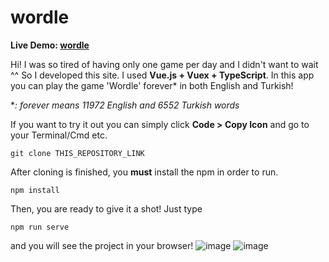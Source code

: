 # wordle
**Live Demo:  [wordle](http://wordle.hicaku.com/)**

Hi! I was so tired of having only one game per day and I didn't want to wait ^^ So I developed this site. I used **Vue.js + Vuex + TypeScript**. In this app you can play the game 'Wordle' forever* in both English and Turkish!

**: forever means 11972 English and 6552 Turkish words*

If you want to try it out you can simply click **Code > Copy Icon** and go to your Terminal/Cmd etc.

    git clone THIS_REPOSITORY_LINK

After cloning is finished, you **must** install the npm in order to run.

    npm install
    
Then, you are ready to give it a shot! Just type

    npm run serve
and you will see the project in your browser!
![image](https://user-images.githubusercontent.com/40501852/156472124-63bb1995-a0ab-443f-8396-61ad4f8a307d.png)
![image](https://user-images.githubusercontent.com/40501852/156472502-6e5cdcf7-19f0-40b2-9ab5-af9d0460c787.png)
